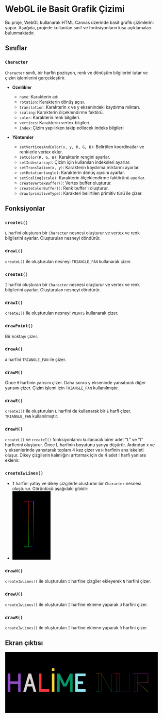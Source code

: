 # WebGL ile Basit Grafik Çizimi

Bu proje, WebGL kullanarak HTML Canvas üzerinde basit grafik çizimlerini yapar. Aşağıda, projede kullanılan sınıf ve fonksiyonların kısa açıklamaları bulunmaktadır.

## Sınıflar

### `Character`

`Character` sınıfı, bir harfin pozisyon, renk ve dönüşüm bilgilerini tutar ve çizim işlemlerini gerçekleştirir.

- **Özellikler**
  - `name`: Karakterin adı.
  - `rotation`: Karakterin dönüş açısı.
  - `translation`: Karakterin x ve y eksenindeki kaydırma miktarı.
  - `scaling`: Karakterin ölçeklendirme faktörü.
  - `color`: Karakterin renk bilgileri.
  - `vertices`: Karakterin vertex bilgileri.
  - `index`: Çizim yapılırken takip edilecek indeks bilgileri

- **Yöntemler**
  - `setVerticesAndColor(x, y, R, G, B)`: Belirtilen koordinatlar ve renklerle vertex ekler.
  - `setColor(R, G, B)`: Karakterin rengini ayarlar.
  - `setIndex(array)`: Çizim için kullanılan indeksleri ayarlar.
  - `setTranslation(x, y)`: Karakterin kaydırma miktarını ayarlar.
  - `setRotation(angle)`: Karakterin dönüş açısını ayarlar.
  - `setScaling(scale)`: Karakterin ölçeklendirme faktörünü ayarlar.
  - `createVertexBuffer()`: Vertex buffer oluşturur.
  - `createColorBuffer()`: Renk buffer'ı oluşturur.
  - `draw(primitiveType)`: Karakteri belirtilen primitiv türü ile çizer.

## Fonksiyonlar

### `createL()`

`L` harfini oluşturan bir `Character` nesnesi oluşturur ve vertex ve renk bilgilerini ayarlar. Oluşturulan nesneyi döndürür.

### `drawL()`

`createL()` ile oluşturulan nesneyi `TRIANGLE_FAN` kullanarak çizer.

### `createI()`

`I` harfini oluşturan bir `Character` nesnesi oluşturur ve vertex ve renk bilgilerini ayarlar. Oluşturulan nesneyi döndürür.

### `drawI()`

`createI()` ile oluşturulan nesneyi `POINTS` kullanarak çizer.

### `drawPoint()`

Bir noktayı çizer.

### `drawA()`

`A` harfini `TRIANGLE_FAN` ile çizer.

### `drawM()`

Önce `M` harfinin yarısını çizer. Daha sonra y ekseninde yansıtarak diğer yarısını çizer. Çizim işlemi için `TRIANGLE_FAN` kullanılmıştır.

### `drawE()`

`createI()` ile oluşturulan `L` harfini de kullanarak bir `E` harfi çizer. `TRIANGLE_FAN` kullanılmıştır.

### `drawH()`

`createL()` ve `createI()` fonksiyonlarını kullanarak birer adet "L" ve "I" harflerini oluşturur. Önce L harfinin boyutunu yarıya düşürür. Ardından x ve y eksenlerinde yansıtarak toplam 4 kez çizer ve `H` harfinin ana iskeleti oluşur. Dikey çizgilerin kalınlığını arttırmak için de 4 adet I harfi yanlara eklenir.

### `createIwLines()`

- `I` harfini yatay ve dikey çizgilerle oluşturan bir `Character` nesnesi oluşturur. Görüntüsü aşağıdaki gibidir:
- ![I harfi](image.png)

### `drawN()`

`createIwLines()` ile oluşturulan `I` harfine çizgiler ekleyerek `N` harfini çizer.

### `drawU()`

`createIwLines()` ile oluşturulan `I` harfine ekleme yaparak `U` harfini çizer.

### `drawR()`

`createIwLines()` ile oluşturulan `I` harfine ekleme yaparak `R` harfini çizer.

## Ekran çıktısı
![ekran çıktısı](ekran.png)
